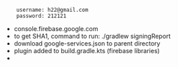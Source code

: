 ``` 
    username: h22@gmail.com
    password: 212121 
  ```
- console.firebase.google.com
- to get SHA1, command to run: ./gradlew signingReport
- download google-services.json to parent directory
- plugin added to build.gradle.kts (firebase libraries)
- 